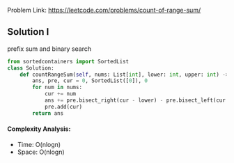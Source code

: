 Problem Link: https://leetcode.com/problems/count-of-range-sum/



## Solution I
prefix sum and binary search

```python
from sortedcontainers import SortedList
class Solution:
    def countRangeSum(self, nums: List[int], lower: int, upper: int) -> int:
        ans, pre, cur = 0, SortedList([0]), 0
        for num in nums:
            cur += num
            ans += pre.bisect_right(cur - lower) - pre.bisect_left(cur - upper)
            pre.add(cur)
        return ans
```

#### Complexity Analysis:
- Time: O(nlogn)
- Space: O(nlogn)